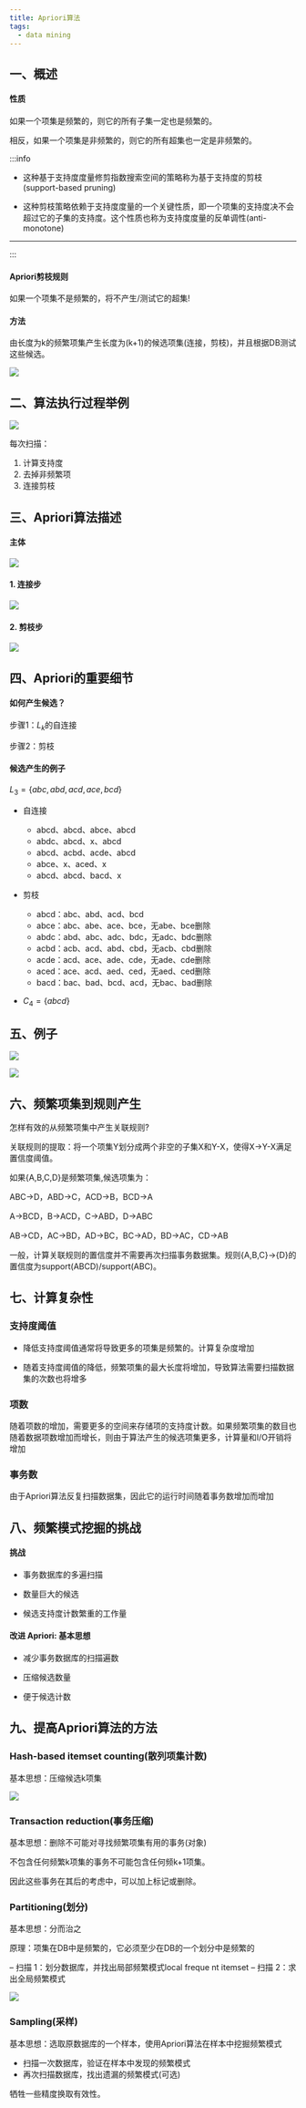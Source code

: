 ```yaml
---
title: Apriori算法
tags:
  - data mining
---
```


## 一、概述

#### 性质

如果一个项集是频繁的，则它的所有子集一定也是频繁的。

相反，如果一个项集是非频繁的，则它的所有超集也一定是非频繁的。

:::info

- 这种基于支持度度量修剪指数搜索空间的策略称为基于支持度的剪枝(support-based pruning)

- 这种剪枝策略依赖于支持度度量的一个关键性质，即一个项集的支持度决不会超过它的子集的支持度。这个性质也称为支持度度量的反单调性(anti-monotone)

---
:::

#### Apriori剪枝规则

如果一个项集不是频繁的，将不产生/测试它的超集!

#### 方法

由长度为k的频繁项集产生长度为(k+1)的候选项集(连接，剪枝)，并且根据DB测试这些候选。

![](/img/posts/zh/2023-10-01/030301.png)

## 二、算法执行过程举例

![](/img/posts/zh/2023-10-01/030302.png)

每次扫描：

1. 计算支持度
2. 去掉非频繁项
3. 连接剪枝

## 三、Apriori算法描述

#### 主体

![](/img/posts/zh/2023-10-01/030303.png)

#### 1. 连接步

![](/img/posts/zh/2023-10-01/030304.png)

#### 2. 剪枝步

![](/img/posts/zh/2023-10-01/030305.png)

## 四、Apriori的重要细节

#### 如何产生候选？

步骤1：$L_k$的自连接

步骤2：剪枝

#### 候选产生的例子

$L_3=\{abc,abd,acd,ace,bcd\}$

- 自连接

    - abcd、abcd、abce、abcd
    - abdc、abcd、x、abcd
    - abcd、acbd、acde、abcd
    - abce、x、aced、x
    - abcd、abcd、bacd、x

- 剪枝

    - abcd：abc、abd、acd、bcd
    - abce：abc、abe、ace、bce，无abe、bce删除
    - abdc：abd、abc、adc、bdc，无adc、bdc删除
    - acbd：acb、acd、abd、cbd，无acb、cbd删除
    - acde：acd、ace、ade、cde，无ade、cde删除
    - aced：ace、acd、aed、ced，无aed、ced删除
    - bacd：bac、bad、bcd、acd，无bac、bad删除

- $C_4=\{abcd\}$

## 五、例子

![](/img/posts/zh/2023-10-01/030306.png)

![](/img/posts/zh/2023-10-01/030307.png)

## 六、频繁项集到规则产生

怎样有效的从频繁项集中产生关联规则?

关联规则的提取：将一个项集Y划分成两个非空的子集X和Y-X，使得X→Y-X满足置信度阈值。

如果{A,B,C,D}是频繁项集,候选项集为：

ABC→D，ABD→C，ACD→B，BCD→A

A→BCD，B→ACD，C→ABD，D→ABC

AB→CD，AC→BD，AD→BC，BC→AD，BD→AC，CD→AB

一般，计算关联规则的置信度并不需要再次扫描事务数据集。规则{A,B,C}→{D}的置信度为support(ABCD)/support(ABC)。

## 七、计算复杂性

### 支持度阈值

- 降低支持度阈值通常将导致更多的项集是频繁的。计算复杂度增加

- 随着支持度阈值的降低，频繁项集的最大长度将增加，导致算法需要扫描数据集的次数也将增多

### 项数

随着项数的增加，需要更多的空间来存储项的支持度计数。如果频繁项集的数目也随着数据项数增加而增长，则由于算法产生的候选项集更多，计算量和I/O开销将增加

### 事务数

由于Apriori算法反复扫描数据集，因此它的运行时间随着事务数增加而增加

## 八、频繁模式挖掘的挑战

#### 挑战

- 事务数据库的多遍扫描

- 数量巨大的候选

- 候选支持度计数繁重的工作量

#### 改进 Apriori: 基本思想

- 减少事务数据库的扫描遍数

- 压缩候选数量

- 便于候选计数

## 九、提高Apriori算法的方法

### Hash-based itemset counting(散列项集计数)

基本思想：压缩候选k项集

![](/img/posts/zh/2023-10-01/030308.png)

### Transaction reduction(事务压缩)

基本思想：删除不可能对寻找频繁项集有用的事务(对象)

不包含任何频繁k项集的事务不可能包含任何频k+1项集。

因此这些事务在其后的考虑中，可以加上标记或删除。

### Partitioning(划分)

基本思想：分而治之

原理：项集在DB中是频繁的，它必须至少在DB的一个划分中是频繁的

– 扫描 1：划分数据库，并找出局部频繁模式local freque nt itemset
– 扫描 2：求出全局频繁模式

![](/img/posts/zh/2023-10-01/030309.png)

### Sampling(采样)

基本思想：选取原数据库的一个样本，使用Apriori算法在样本中挖掘频繁模式

- 扫描一次数据库，验证在样本中发现的频繁模式
- 再次扫描数据库，找出遗漏的频繁模式(可选)

牺牲一些精度换取有效性。
